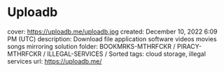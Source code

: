 # Uploadb

cover: https://uploadb.me/uploadb.jpg
created: December 10, 2022 6:09 PM (UTC)
description: Download file application software videos movies songs mirroring solution
folder: BOOKMRKS-MTHRFCKR / PIRACY-MTHRFCKR / ILLEGAL-SERVICES / Sorted
tags: cloud storage, illegal services
url: https://uploadb.me/